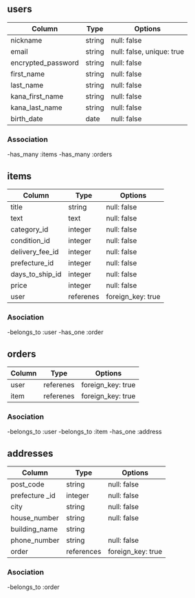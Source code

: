 ## users
|Column              |Type     |Options                   |
|--------------------|---------|--------------------------|
| nickname           | string  | null: false              |
| email              | string  | null: false, unique: true|
| encrypted_password | string  | null: false              |
| first_name         | string  | null: false              |
| last_name          | string  | null: false              |
| kana_first_name    | string  | null: false              |
| kana_last_name     | string  | null: false              |
| birth_date         | date    | null: false              |

### Association
-has_many :items
-has_many :orders

## items
|Column            |Type       |Options                         |
|------------------|-----------|--------------------------------|
| title            | string    | null: false                    |
| text             | text      | null: false                    |
| category_id      | integer   | null: false                    |
| condition_id     | integer   | null: false                    |
| delivery_fee_id  | integer   | null: false                    |
| prefecture_id    | integer   | null: false                    |
| days_to_ship_id  | integer   | null: false                    |
| price            | integer   | null: false                    |
| user             | referenes | foreign_key: true              |

### Asociation
-belongs_to :user
-has_one :order

## orders
|Column  |Type       |Options             |
|--------|-----------|--------------------|
| user   | referenes | foreign_key: true  |
| item   | referenes | foreign_key: true  |

### Asociation
-belongs_to :user
-belongs_to :item
-has_one :address

## addresses
|Column          |Type        |Options            |
|----------------|------------|-------------------|
| post_code      | string     | null: false       |
| prefecture _id | integer    | null: false       |
| city           | string     | null: false       |
| house_number   | string     | null: false       |
| building_name  | string     |                   |
| phone_number   | string     | null: false       |
| order          | references | foreign_key: true |

### Asociation
-belongs_to :order
